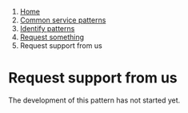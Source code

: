 1.  [Home](/)
2.	[Common service patterns](/common-service-patterns/overview)
3.  [Identify patterns](/common-service-patterns/identify-patterns)
4.  [Request something](/common-service-patterns/service-patterns/request-something/overview)
5.  Request support from us

# Request support from us

The development of this pattern has not started yet.
